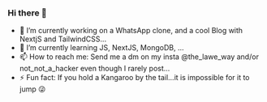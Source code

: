 ### Hi there 👋

- 🔭 I’m currently working on a WhatsApp clone, and a cool Blog with NextjS and TailwindCSS...
- 🌱 I’m currently learning JS, NextJS, MongoDB, ...
- 📫 How to reach me: Send me a dm on my insta @the_lawe_way and/or not_not_a_hacker even though I rarely post...
- ⚡ Fun fact: If you hold a Kangaroo by the tail...it is impossible for it to jump 😜

